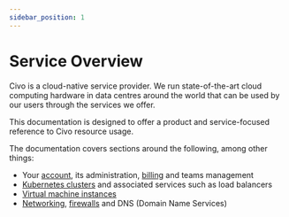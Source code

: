 ```yaml
---
sidebar_position: 1
---
```


# Service Overview

Civo is a cloud-native service provider. We run state-of-the-art cloud computing hardware in data centres around the world that can be used by our users through the services we offer.

This documentation is designed to offer a product and service-focused reference to Civo resource usage.

The documentation covers sections around the following, among other things:

- Your [account](../account/signing-up.md), its administration, [billing](../account/billing.md) and teams management
- [Kubernetes clusters](../kubernetes/kubernetes-introduction) and associated services such as load balancers
- [Virtual machine instances](../compute/instances-introduction.md)
- [Networking](../networking/networking-introduction.md), [firewalls](../networking/firewalls.md) and DNS (Domain Name Services)
